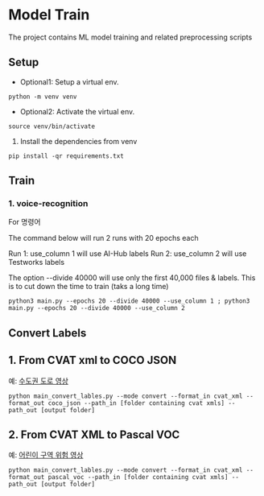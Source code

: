 # Model Train

The project contains ML model training and related preprocessing scripts

## Setup
- Optional1: Setup a virtual env.
```commandline
python -m venv venv
```
- Optional2: Activate the virtual env.
```commandline
source venv/bin/activate
```

1. Install the dependencies from venv

```commandline
pip install -qr requirements.txt
```

## Train

### 1. voice-recognition
For 명령어

The command below will run 2 runs with 20 epochs each

Run 1: use_column 1 will use AI-Hub labels 
Run 2: use_column 2 will use Testworks labels 

The option --divide 40000 will use only the first 40,000 files & labels.
This is to cut down the time to train (taks a long time)

```commandline
python3 main.py --epochs 20 --divide 40000 --use_column 1 ; python3 main.py --epochs 20 --divide 40000 --use_column 2
```

## Convert Labels


## 1. From CVAT xml to COCO JSON
예: [수도권 도로 영상](https://aihub.or.kr/aihubdata/data/view.do?currMenu=115&topMenu=100&aihubDataSe=realm&dataSetSn=61)

```commandline
python main_convert_lables.py --mode convert --format_in cvat_xml --format_out coco_json --path_in [folder containing cvat xmls] --path_out [output folder]
```


## 2. From CVAT XML to Pascal VOC
예: [어린이 구역 위험 영상](https://www.aihub.or.kr/aihubdata/data/view.do?currMenu=115&topMenu=100&aihubDataSe=realm&dataSetSn=169)

```commandline
python main_convert_lables.py --mode convert --format_in cvat_xml --format_out pascal_voc --path_in [folder containing cvat xmls] --path_out [output folder]
```
